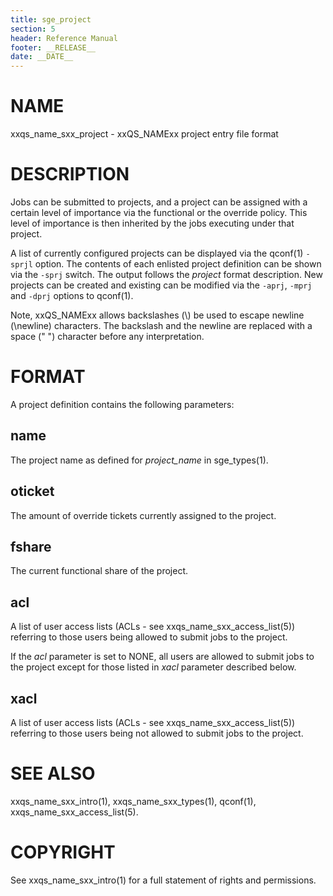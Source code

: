 ```yaml
---
title: sge_project
section: 5
header: Reference Manual
footer: __RELEASE__
date: __DATE__
---
```


# NAME

xxqs_name_sxx_project - xxQS_NAMExx project entry file format

# DESCRIPTION

Jobs can be submitted to projects, and a project can be assigned with a certain level of importance via the functional 
or the override policy. This level of importance is then inherited by the jobs executing under that project.

A list of currently configured projects can be displayed via the qconf(1) `-sprjl` option. The contents of each 
enlisted project definition can be shown via the `-sprj` switch. The output follows the *project* format description. 
New projects can be created and existing can be modified via the `-aprj`, `-mprj` and `-dprj` options to qconf(1).

Note, xxQS_NAMExx allows backslashes (\\) be used to escape newline (\\newline) characters. The backslash and the 
newline are replaced with a space (" ") character before any interpretation.

# FORMAT

A project definition contains the following parameters:

## name

The project name as defined for *project_name* in sge_types(1).

## oticket

The amount of override tickets currently assigned to the project.

## fshare

The current functional share of the project.

## acl

A list of user access lists (ACLs - see xxqs_name_sxx_access_list(5)) referring to those users being allowed to submit 
jobs to the project.

If the *acl* parameter is set to NONE, all users are allowed to submit jobs to the project except for those listed in 
*xacl* parameter described below.

## xacl

A list of user access lists (ACLs - see xxqs_name_sxx_access_list(5)) referring to those users being not allowed 
to submit jobs to the project.

# SEE ALSO

xxqs_name_sxx_intro(1), xxqs_name_sxx_types(1), qconf(1), xxqs_name_sxx_access_list(5).

# COPYRIGHT

See xxqs_name_sxx_intro(1) for a full statement of rights and permissions.
